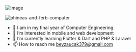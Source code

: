![image](https://github.com/user-attachments/assets/8c32185c-d734-4c70-9788-2bfb2076589b)

 ![phineas-and-ferb-computer](https://github.com/user-attachments/assets/43b308f3-9c01-423c-abf6-20c4d7dfdad2)
 
- 🔭 I am in my final year of Computer Engineering.
- 👀 I’m interested in mobile and web development
- 🌱 I’m currently learning Flutter & Dart and PHP & Laravel
- 📫 How to reach me beyzaucak379@gmail.com


<!---
ucakbeyza/ucakbeyza is a ✨ special ✨ repository because its `README.md` (this file) appears on your GitHub profile.
You can click the Preview link to take a look at your changes.
--->
